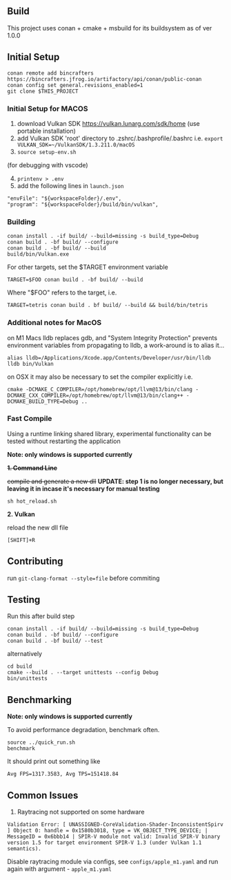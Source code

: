 ## Build
This project uses conan + cmake + msbuild for its buildsystem as of ver 1.0.0

## Initial Setup
```
conan remote add bincrafters https://bincrafters.jfrog.io/artifactory/api/conan/public-conan
conan config set general.revisions_enabled=1
git clone $THIS_PROJECT
```

### Initial Setup for MACOS
1. download Vulkan SDK https://vulkan.lunarg.com/sdk/home (use portable installation)
2. add Vulkan SDK 'root' directory to .zshrc/.bashprofile/.bashrc i.e. `export VULKAN_SDK=~/VulkanSDK/1.3.211.0/macOS`
3. `source setup-env.sh`

(for debugging with vscode) 

4. `printenv > .env`
5. add the following lines in `launch.json`
```
"envFile": "${workspaceFolder}/.env",
"program": "${workspaceFolder}/build/bin/vulkan",
```

### Building
```
conan install . -if build/ --build=missing -s build_type=Debug
conan build . -bf build/ --configure
conan build . -bf build/ --build
build/bin/Vulkan.exe
```

For other targets, set the $TARGET environment variable
```
TARGET=$FOO conan build . -bf build/ --build
```

Where "$FOO" refers to the target, i.e.
```
TARGET=tetris conan build . bf build/ --build && build/bin/tetris
```

### Additional notes for MacOS
on M1 Macs lldb replaces gdb, and "System Integrity Protection" prevents environment variables
from propagating to lldb, a work-around is to alias it...
```
alias lldb=/Applications/Xcode.app/Contents/Developer/usr/bin/lldb
lldb bin/Vulkan
```

on OSX it may also be necessary to set the compiler explicitly i.e.
```
cmake -DCMAKE_C_COMPILER=/opt/homebrew/opt/llvm@13/bin/clang -DCMAKE_CXX_COMPILER=/opt/homebrew/opt/llvm@13/bin/clang++ -DCMAKE_BUILD_TYPE=Debug ..
```

### Fast Compile
Using a runtime linking shared library, experimental functionality can be tested without restarting the application

**Note: only windows is supported currently**

~~**1. Command Line**~~

~~compile and generate a new dll~~ **UPDATE: step 1 is no longer necessary, but leaving it in incase it's necessary for manual testing**
```
sh hot_reload.sh
```

**2. Vulkan**

reload the new dll file
```
[SHIFT]+R
```

## Contributing
run `git-clang-format --style=file` before commiting

## Testing

Run this after build step

```
conan install . -if build/ --build=missing -s build_type=Debug
conan build . -bf build/ --configure
conan build . -bf build/ --test
```

alternatively

```
cd build
cmake --build . --target unittests --config Debug
bin/unittests
```

## Benchmarking

**Note: only windows is supported currently**

To avoid performance degradation, benchmark often.
```
source ../quick_run.sh
benchmark
```
It should print out something like
```
Avg FPS=1317.3583, Avg TPS=151418.84
```

## Common Issues

1. Raytracing not supported on some hardware

```
Validation Error: [ UNASSIGNED-CoreValidation-Shader-InconsistentSpirv ] Object 0: handle = 0x1580b3018, type = VK_OBJECT_TYPE_DEVICE; | MessageID = 0x6bbb14 | SPIR-V module not valid: Invalid SPIR-V binary version 1.5 for target environment SPIR-V 1.3 (under Vulkan 1.1 semantics).
```

Disable raytracing module via configs, see `configs/apple_m1.yaml` and run again with argument - `apple_m1.yaml`
